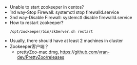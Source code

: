 *  Unable to start zookeeper in centos?
  * 1rd way-Stop Firewall: systemctl stop firewalld.service
  * 2nd way-Disable Firewall: systemctl disable firewalld.service
* How to restart zookeeper?
  ```
  /opt/zookeeper/bin/zkServer.sh restart
  ```
* Usually, there should have at least 2 machines in cluster
* Zookeeper客户端？
  * prettyZoo-mac.dmg, https://github.com/vran-dev/PrettyZoo/releases
